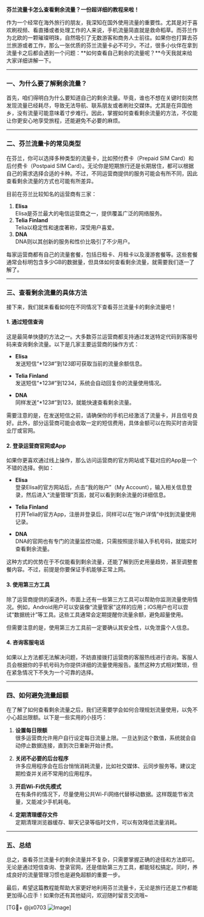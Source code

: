 **芬兰流量卡怎么查看剩余流量？一份超详细的教程来啦！**

作为一个经常在海外旅行的朋友，我深知在国外使用流量的重要性。尤其是对于喜欢刷视频、看直播或者处理工作的人来说，手机流量简直就是救命稻草。而芬兰作为北欧的一颗璀璨明珠，自然吸引了无数游客和商务人士前往。如果你也打算去芬兰旅游或者工作，那么一张优质的芬兰流量卡必不可少。不过，很多小伙伴在拿到流量卡之后都会遇到一个问题：**如何查看自己剩余的流量呢？**今天我就来给大家详细讲解一下。

---

### **一、为什么要了解剩余流量？**
首先，咱们得明白为什么要知道自己的剩余流量。毕竟，谁也不想在关键时刻突然发现流量已经耗尽，导致无法导航、联系朋友或者刷社交媒体。尤其是在异国他乡，没有流量可能意味着寸步难行。因此，掌握如何查看剩余流量的方法，不仅能让你更安心地享受旅程，还能避免不必要的麻烦。

---

### **二、芬兰流量卡的常见类型**
在芬兰，你可以选择多种类型的流量卡，比如预付费卡（Prepaid SIM Card）和后付费卡（Postpaid SIM Card）。无论你是短期旅行还是长期居住，都可以根据自己的需求选择合适的卡种。不过，不同运营商提供的服务可能会有所不同，因此查看剩余流量的方式也可能有所差异。

目前在芬兰比较知名的运营商有三家：
1. **Elisa**  
   Elisa是芬兰最大的电信运营商之一，提供覆盖广泛的网络服务。
2. **Telia Finland**  
   Telia以稳定性和速度著称，深受用户喜爱。
3. **DNA**  
   DNA则以其创新的服务和性价比吸引了不少用户。

每家运营商都有自己的流量套餐，包括日租卡、月租卡以及漫游套餐等。这些套餐通常会标明包含多少GB的数据量，但具体如何查看剩余流量，就需要我们逐一了解了。

---

### **三、查看剩余流量的具体方法**
接下来，我们就来看看如何在不同情况下查看芬兰流量卡的剩余流量吧！

#### **1. 通过短信查询**
这是最简单快捷的方法之一。大多数芬兰运营商都支持通过发送特定代码到客服号码来查询剩余流量。以下是几家主要运营商的操作方式：

- **Elisa**  
  发送短信“*123#”到123即可获取当前的流量余额信息。

- **Telia Finland**  
  发送短信“*123#”到1234，系统会自动回复你的流量使用情况。

- **DNA**  
  同样发送“*123#”到123，就能快速查看剩余流量。

需要注意的是，在发送短信之前，请确保你的手机已经激活了流量卡，并且信号良好。此外，部分运营商可能会收取一定的短信费用，具体金额可以在购买时咨询营业厅或官网。

#### **2. 登录运营商官网或App**
如果你更喜欢通过线上操作，那么访问运营商的官方网站或下载对应的App是一个不错的选择。例如：

- **Elisa**  
  登录Elisa的官方网站后，点击“我的账户”（My Account），输入相关信息登录，然后进入“流量管理”页面，就可以看到剩余流量的详细信息。

- **Telia Finland**  
  打开Telia的官方App，注册并登录后，同样可以在“账户详情”中找到流量使用记录。

- **DNA**  
  DNA的官网也有专门的流量监控功能，只需按照提示输入手机号码，就能实时查看剩余流量。

这种方式的优势在于不仅能看到剩余流量，还能了解到历史用量趋势，甚至调整套餐内容。不过，前提是你要保证手机能够正常上网。

#### **3. 使用第三方工具**
除了运营商提供的渠道外，市面上还有一些第三方工具可以帮助你监测流量使用情况。例如，Android用户可以安装像“流量管家”这样的应用；iOS用户也可以尝试“数据统计”等工具。这些工具通常会定期提醒你流量余额，避免超量使用。

但需要注意的是，使用第三方工具前一定要确认其安全性，以免泄露个人信息。

#### **4. 咨询客服电话**
如果以上方法都无法解决问题，不妨直接拨打运营商的客服热线进行咨询。客服人员会根据你的手机号码为你提供详细的流量使用报告。虽然这种方式相对繁琐，但在紧急情况下不失为一个可靠的选择。

---

### **四、如何避免流量超额**
在了解了如何查看剩余流量之后，我们还需要学会如何合理规划流量使用，以免不小心超出限额。以下是一些实用的小技巧：

1. **设置每日限额**  
   很多运营商允许用户自行设定每日流量上限。一旦达到这个数值，系统就会自动停止数据连接，直到次日重新开始计费。

2. **关闭不必要的后台程序**  
   许多应用程序会在后台悄悄消耗流量，比如社交媒体、云同步服务等。建议定期检查并关闭不常用的应用程序。

3. **开启Wi-Fi优先模式**  
   在有条件的情况下，尽量使用公共Wi-Fi网络代替移动数据。这样既能节省流量，又能减少手机耗电。

4. **定期清理缓存文件**  
   定期清理浏览器缓存、聊天记录等临时文件，可以有效降低流量消耗。

---

### **五、总结**
总之，查看芬兰流量卡的剩余流量并不复杂，只需要掌握正确的途径和方法即可。无论是通过短信查询、登录官网，还是借助第三方工具，都能轻松搞定。同时，养成良好的流量管理习惯也是避免超额的重要一步。

最后，希望这篇教程能帮助大家更好地利用芬兰流量卡，无论是旅行还是工作都能更加得心应手！如果你还有其他疑问，欢迎随时留言交流哦~

[TG💪+ @jx0703 ![Image](https://github.com/user-attachments/assets/dbca1d08-cadb-493c-b0ec-ad6f7a83f270)]